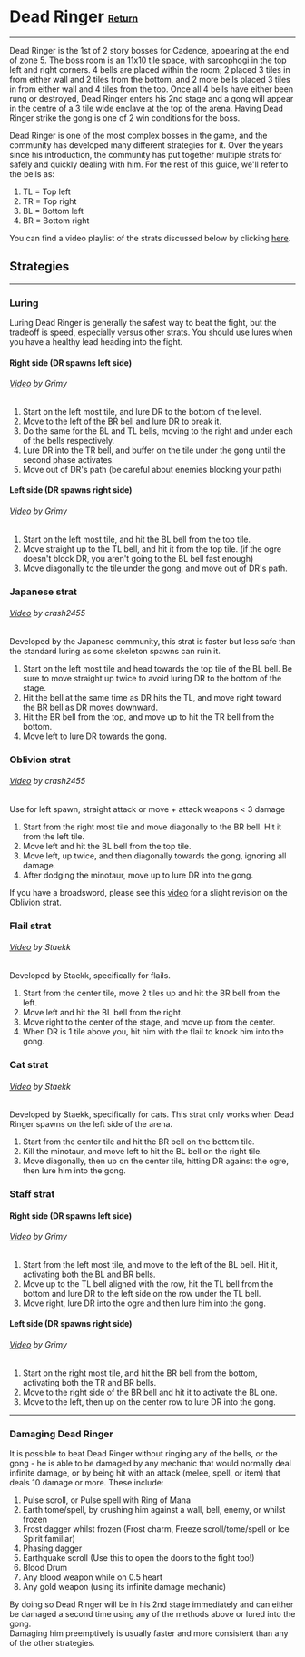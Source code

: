 # Dead Ringer <small><sub><sup>[Return](./)</sup></sub></small>
---
Dead Ringer is the 1st of 2 story bosses for Cadence, appearing at the end of zone 5.  The boss room is an 11x10 tile space, with [sarcophogi](../enemies/sarcophagi) in the top left and right corners.  4 bells are placed within the room; 2 placed 3 tiles in from either wall and 2 tiles from the bottom, and 2 more bells placed 3 tiles in from either wall and 4 tiles from the top.  Once all 4 bells have either been rung or destroyed, Dead Ringer enters his 2nd stage and a gong will appear in the centre of a 3 tile wide enclave at the top of the arena.  Having Dead Ringer strike the gong is one of 2 win conditions for the boss.

Dead Ringer is one of the most complex bosses in the game, and the community has developed many different strategies for it.  Over the years since his introduction, the community has put together multiple strats for safely and quickly dealing with him.  For the rest of this guide, we'll refer to the bells as:
  1) TL = Top left
  2) TR = Top right
  3) BL = Bottom left
  4) BR = Bottom right

You can find a video playlist of the strats discussed below by clicking [here](https://www.youtube.com/watch?v=ZjK1oEm8MY8&list=PLJUhDoVZKFEgt8Saw1LyLTDadZ09vGUaZ).
## Strategies
---
### Luring
Luring Dead Ringer is generally the safest way to beat the fight, but the tradeoff is speed, especially versus other strats.  You should use lures when you have a healthy lead heading into the fight.

#### Right side (DR spawns left side)
###### [Video](https://www.youtube.com/watch?v=K0Ly6x5amGA&t=56) by Grimy
1. Start on the left most tile, and lure DR to the bottom of the level.
2. Move to the left of the BR bell and lure DR to break it.
3. Do the same for the BL and TL bells, moving to the right and under each of the bells respectively.
4. Lure DR into the TR bell, and buffer on the tile under the gong until the second phase activates.
5. Move out of DR's path (be careful about enemies blocking your path)

#### Left side (DR spawns right side)
###### [Video](https://www.youtube.com/watch?v=K0Ly6x5amGA) by Grimy
1. Start on the left most tile, and hit the BL bell from the top tile.
2. Move straight up to the TL bell, and hit it from the top tile. (if the ogre doesn't block DR, you aren't going to the BL bell fast enough)
3. Move diagonally to the tile under the gong, and move out of DR's path.

### Japanese strat
###### [Video](http://www.youtube.com/watch?v=ZjK1oEm8MY8) by crash2455</small>
Developed by the Japanese community, this strat is faster but less safe than the standard luring as some skeleton spawns can ruin it.

1. Start on the left most tile and head towards the top tile of the BL bell. Be sure to move straight up twice to avoid luring DR to the bottom of the stage.
2. Hit the bell at the same time as DR hits the TL, and move right toward the BR bell as DR moves downward.
3. Hit the BR bell from the top, and move up to hit the TR bell from the bottom.
4. Move left to lure DR towards the gong.

### Oblivion strat
###### [Video](https://www.youtube.com/watch?v=n9reINxktx4&t=47s) by crash2455

Use for left spawn, straight attack or move + attack weapons < 3 damage

1. Start from the right most tile and move diagonally to the BR bell. Hit it from the left tile. 
2. Move left and hit the BL bell from the top tile.
3. Move left, up twice, and then diagonally towards the gong, ignoring all damage.
4. After dodging the minotaur, move up to lure DR into the gong.

If you have a broadsword, please see this [video](https://www.youtube.com/watch?v=3ZkAu2SBSfQ) for a slight revision on the Oblivion strat.

### Flail strat
###### [Video](https://www.youtube.com/watch?v=ecLiJnxDVgw) by Staekk
Developed by Staekk, specifically for flails.

1. Start from the center tile, move 2 tiles up and hit the BR bell from the left. 
2. Move left and hit the BL bell from the right.
3. Move right to the center of the stage, and move up from the center.
4. When DR is 1 tile above you, hit him with the flail to knock him into the gong.

### Cat strat
###### [Video](http://www.youtube.com/watch?v=6N5UxyujGOM) by Staekk
Developed by Staekk, specifically for cats.  This strat only works when Dead Ringer spawns on the left side of the arena.

1. Start from the center tile and hit the BR bell on the bottom tile.
2. Kill the minotaur, and move left to hit the BL bell on the right tile.
3. Move diagonally, then up on the center tile, hitting DR against the ogre, then lure him into the gong.

### Staff strat

#### Right side (DR spawns left side)
###### [Video](http://www.youtube.com/watch?v=FlbRsjhWkJ0) by Grimy

1. Start from the left most tile, and move to the left of the BL bell. Hit it, activating both the BL and BR bells.
2. Move up to the TL bell aligned with the row, hit the TL bell from the bottom and lure DR to the left side on the row under the TL bell. 
3. Move right, lure DR into the ogre and then lure him into the gong.

#### Left side (DR spawns right side)
###### [Video](http://www.youtube.com/watch?v=ayiaDlB2TpQ) by Grimy

1. Start on the right most tile, and hit the BR bell from the bottom, activating both the TR and BR bells.
2. Move to the right side of the BR bell and hit it to activate the BL one.
3. Move to the left, then up on the center row to lure DR into the gong.

---
### Damaging Dead Ringer
It is possible to beat Dead Ringer without ringing any of the bells, or the gong - he is able to be damaged by any mechanic that would normally deal infinite damage, or by being hit with an attack (melee, spell, or item) that deals 10 damage or more. These include:

1. Pulse scroll, or Pulse spell with Ring of Mana
2. Earth tome/spell, by crushing him against a wall, bell, enemy, or whilst frozen
3. Frost dagger whilst frozen (Frost charm, Freeze scroll/tome/spell or Ice Spirit familiar)
4. Phasing dagger
5. Earthquake scroll (Use this to open the doors to the fight too!)
6. Blood Drum
7. Any blood weapon while on 0.5 heart
8. Any gold weapon (using its infinite damage mechanic)

By doing so Dead Ringer will be in his 2nd stage immediately and can either be damaged a second time using any of the methods above or lured into the gong.  
Damaging him preemptively is usually faster and more consistent than any of the other strategies.